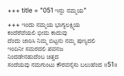 +++
title = "051 ಇನ್ದು ನಮ್ಮಯ"

+++
ಇಂದು ನಮ್ಮಯ ಭಾಗ್ಯಲಕ್ಷ್ಮಿಯ   
ಕಂದೆರೆವೆಯಲಿ ಭೀಮ ಕಾದುವು  
ದೆಂದು ಜಾರಿಸಿ ನಿಮ್ಮ ಬಿಟ್ಟನು ನಮ್ಮ ಪುಣ್ಯದಲಿ  
ಇಂದಿನೀ ಸಮರದಲಿ ಪವನಜ  
ನಿಂದಡೇನಹುದೆಂಬ ಚಿತ್ತದ  
ಸಂದೆಯವು ನಮಗುಂಟು ಕೌರವನೈಸು ಬಲುಹೆಂದ      ॥51॥